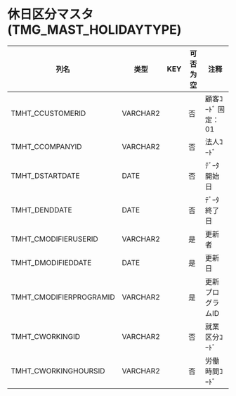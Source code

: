 # 休日区分マスタ                                                     (TMG_MAST_HOLIDAYTYPE)
| 列名   | 类型   | KEY  | 可否为空 | 注释   |
| ---- | ---- | ---- | ---- | ---- |
|TMHT_CCUSTOMERID|VARCHAR2||否|顧客ｺｰﾄﾞ                        固定：01                                                       |
|TMHT_CCOMPANYID|VARCHAR2||否|法人ｺｰﾄﾞ                                                                                    |
|TMHT_DSTARTDATE|DATE||否|ﾃﾞｰﾀ開始日                                                                                   |
|TMHT_DENDDATE|DATE||否|ﾃﾞｰﾀ終了日                                                                                   |
|TMHT_CMODIFIERUSERID|VARCHAR2||是|更新者                                                                                       |
|TMHT_DMODIFIEDDATE|DATE||是|更新日                                                                                       |
|TMHT_CMODIFIERPROGRAMID|VARCHAR2||是|更新プログラムID                                                                                 |
|TMHT_CWORKINGID|VARCHAR2||否|就業区分ｺｰﾄﾞ                                                                                  |
|TMHT_CWORKINGHOURSID|VARCHAR2||否|労働時間ｺｰﾄﾞ                                                                                  |
